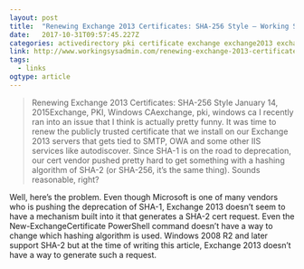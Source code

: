 ```yaml
---
layout: post 
title:  "Renewing Exchange 2013 Certificates: SHA-256 Style – Working Sysadmin" 
date:   2017-10-31T09:57:45.227Z 
categories: activedirectory pki certificate exchange exchange2013 exchange2016
link: http://www.workingsysadmin.com/renewing-exchange-2013-certificates-sha-256-style/ 
tags:
  - links
ogtype: article 
---
```


> Renewing Exchange 2013 Certificates: SHA-256 Style
January 14, 2015Exchange, PKI, Windows CAexchange, pki, windows ca
I recently ran into an issue that I think is actually pretty funny. It was time to renew the publicly trusted certificate that we install on our Exchange 2013 servers that gets tied to SMTP, OWA and some other IIS services like autodiscover. Since SHA-1 is on the road to deprecation, our cert vendor pushed pretty hard to get something with a hashing algorithm of SHA-2 (or SHA-256, it’s the same thing). Sounds reasonable, right?

Well, here’s the problem. Even though Microsoft is one of many vendors who is pushing the deprecation of SHA-1, Exchange 2013 doesn’t seem to have a mechanism built into it that generates a SHA-2 cert request. Even the New-ExchangeCertificate PowerShell command doesn’t have a way to change which hashing algorithm is used. Windows 2008 R2 and later support SHA-2 but at the time of writing this article, Exchange 2013 doesn’t have a way to generate such a request.

